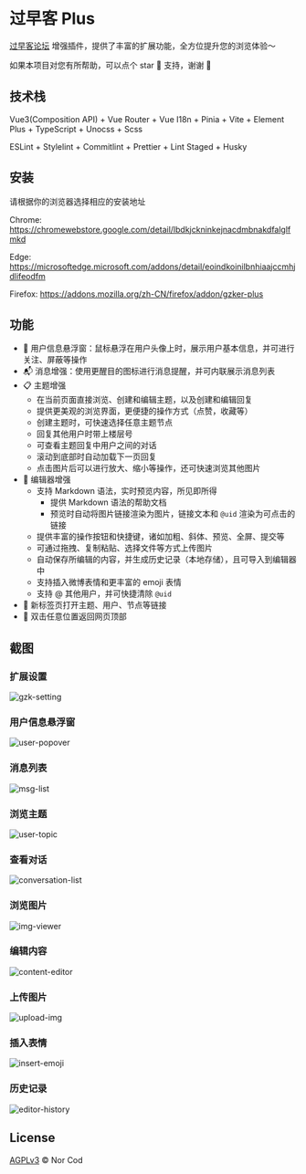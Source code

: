 # 过早客 Plus

[过早客论坛](https://www.guozaoke.com/) 增强插件，提供了丰富的扩展功能，全方位提升您的浏览体验～

如果本项目对您有所帮助，可以点个 star 🌟 支持，谢谢 🙏

## 技术栈

Vue3(Composition API) + Vue Router + Vue I18n + Pinia + Vite + Element Plus + TypeScript + Unocss + Scss

ESLint + Stylelint + Commitlint + Prettier + Lint Staged + Husky

## 安装

请根据你的浏览器选择相应的安装地址

Chrome: <https://chromewebstore.google.com/detail/lbdkjckninkejnacdmbnakdfalglfmkd>

Edge: <https://microsoftedge.microsoft.com/addons/detail/eoindkoinilbnhiaajccmhjdlifeodfm>

Firefox: <https://addons.mozilla.org/zh-CN/firefox/addon/gzker-plus>

## 功能

- 💬 用户信息悬浮窗：鼠标悬浮在用户头像上时，展示用户基本信息，并可进行关注、屏蔽等操作
- 📬 消息增强：使用更醒目的图标进行消息提醒，并可内联展示消息列表
- 📋 主题增强
  - 在当前页面直接浏览、创建和编辑主题，以及创建和编辑回复
  - 提供更美观的浏览界面，更便捷的操作方式（点赞，收藏等）
  - 创建主题时，可快速选择任意主题节点
  - 回复其他用户时带上楼层号
  - 可查看主题回复中用户之间的对话
  - 滚动到底部时自动加载下一页回复
  - 点击图片后可以进行放大、缩小等操作，还可快速浏览其他图片
- 📝 编辑器增强
  - 支持 Markdown 语法，实时预览内容，所见即所得
    - 提供 Markdown 语法的帮助文档
    - 预览时自动将图片链接渲染为图片，链接文本和 `@uid` 渲染为可点击的链接
  - 提供丰富的操作按钮和快捷键，诸如加粗、斜体、预览、全屏、提交等
  - 可通过拖拽、复制粘贴、选择文件等方式上传图片
  - 自动保存所编辑的内容，并生成历史记录（本地存储），且可导入到编辑器中
  - 支持插入微博表情和更丰富的 emoji 表情
  - 支持 @ 其他用户，并可快捷清除 `@uid`
- 🔗 新标签页打开主题、用户、节点等链接
- 🚀 双击任意位置返回网页顶部

## 截图

### 扩展设置

![gzk-setting](.github/images/gzk-setting.png)

### 用户信息悬浮窗

![user-popover](.github/images/user-popover.png)

### 消息列表

![msg-list](.github/images/msg-list.png)

### 浏览主题

![user-topic](.github/images/user-topic.png)

### 查看对话

![conversation-list](.github/images/conversation-list.png)

### 浏览图片

![img-viewer](.github/images/img-viewer.png)

### 编辑内容

![content-editor](.github/images/content-editor.png)

### 上传图片

![upload-img](.github/images/upload-img.gif)

### 插入表情

![insert-emoji](.github/images/insert-emoji.png)

### 历史记录

![editor-history](.github/images/editor-history.png)

## License

[AGPLv3](LICENSE) © Nor Cod
